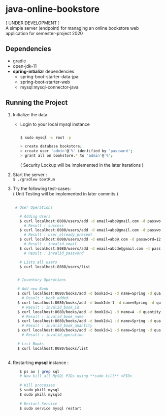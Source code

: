 # java-online-bookstore
[ UNDER DEVELOPMENT ]  
A simple server (endpoint) for managing an online bookstore web application for semester-project 2020

## Dependencies
- gradle
- open-jdk-11
- **spring-intializr** dependencies
  * spring-boot-starter-data-jpa
  * spring-boot-starter-web
  * mysql:mysql-connector-java

## Running the Project
1. Initialize the data
    - Login to your local mysql instance  
      ```bash
      
      $ sudo mysql -u root -p
      
      > create database bookstore;
      > create user 'admin'@'%' identified by 'password';
      > grant all on bookstore.* to 'admin'@'%';
      
      ```
      ( Security Lockup will be implemented in the later iterations )

2. Start the server :  
   ``$ ./gradlew bootRun``
   
3. Try the following test-cases:  
   ( Unit Testing will be implemented in later commits )
   ```bash
      
    # User Operations

      # Adding Users
      $ curl localhost:8080/users/add -d email=abc@gmail.com -d password=12345678
        # Result : success
      $ curl localhost:8080/users/add -d email=abc@gmail.com -d password=12347865
        # Result : user_already_present
      $ curl localhost:8080/users/add -d email=abc@.com -d password=12345678
        # Result : invalid_email
      $ curl localhost:8080/users/add -d email=abcde@gmail.com -d password=1234
        # Result : invalid_password
   
      # Lists all users
      $ curl localhost:8080/users/list

    ```
    ```bash
    
      # Inventory Operations

      # Add new Book
      $ curl localhost:8080/books/add -d bookId=1 -d name=Spring -d quantity=1
        # Result : book_added
      $ curl localhost:8080/books/add -d bookId=-1 -d name=Spring -d quantity=1
        # Result : invalid_book_id
      $ curl localhost:8080/books/add -d bookId=1 -d name=A -d quantity=1
        # Result : invalid_book_name
      $ curl localhost:8080/books/add -d bookId=1 -d name=Spring -d quantity=0
        # Result : invalid_book_quantity
      $ curl localhost:8080/books/add -d bookId=1 -d name=Spring -d quantity=1
        # Result : invalid_operation

      # List Books
      $ curl localhost:8080/books/list
      
    ```
   
4. Restarting **mysql** instance :
   ```bash
      $ ps ax | grep sql
      # Now kill all MySQL PIDs using **sudo kill** <PID>
      
      # Kill processes
      $ sudo pkill mysql
      $ sudo pkill mysqld
      
      # Restart Service
      $ sudo service mysql restart
   ```
